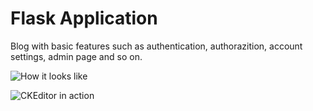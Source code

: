 # Flask Application

Blog with basic features such as authentication, authorazition, account settings, admin page and so on.

![How it looks like](https://sun9-19.userapi.com/impg/WmIZjysp2LyyqL8fqAWVKbdJXL1a8eBYliteKg/s2Mozawm6kA.jpg?size=1788x596&quality=96&sign=3a20d9c245d03fe8051e26513641cfe0&type=album)

![CKEditor in action](https://sun9-28.userapi.com/impg/A8g_usLwfWB35wDz65uwad6UI5mhQC2KfGIkKg/7Ewp1l33Wo4.jpg?size=1119x817&quality=96&sign=ed4be7ff344b9148ebf2d766027e2e3b&type=album)
